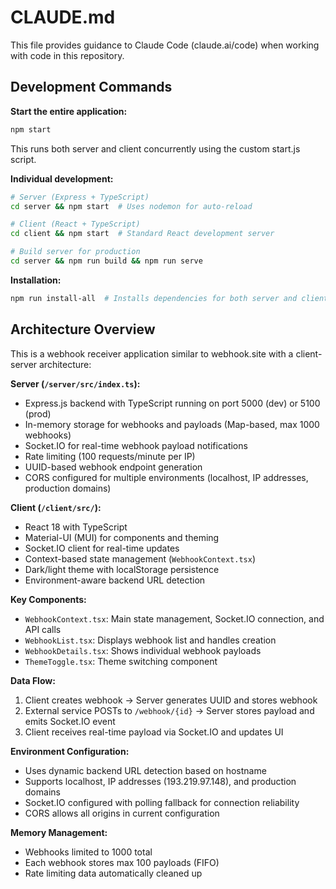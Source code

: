 # CLAUDE.md

This file provides guidance to Claude Code (claude.ai/code) when working with code in this repository.

## Development Commands

**Start the entire application:**
```bash
npm start
```
This runs both server and client concurrently using the custom start.js script.

**Individual development:**
```bash
# Server (Express + TypeScript)
cd server && npm start  # Uses nodemon for auto-reload

# Client (React + TypeScript)  
cd client && npm start  # Standard React development server

# Build server for production
cd server && npm run build && npm run serve
```

**Installation:**
```bash
npm run install-all  # Installs dependencies for both server and client
```

## Architecture Overview

This is a webhook receiver application similar to webhook.site with a client-server architecture:

**Server (`/server/src/index.ts`):**
- Express.js backend with TypeScript running on port 5000 (dev) or 5100 (prod)
- In-memory storage for webhooks and payloads (Map-based, max 1000 webhooks)
- Socket.IO for real-time webhook payload notifications
- Rate limiting (100 requests/minute per IP)
- UUID-based webhook endpoint generation
- CORS configured for multiple environments (localhost, IP addresses, production domains)

**Client (`/client/src/`):**
- React 18 with TypeScript
- Material-UI (MUI) for components and theming
- Socket.IO client for real-time updates
- Context-based state management (`WebhookContext.tsx`)
- Dark/light theme with localStorage persistence
- Environment-aware backend URL detection

**Key Components:**
- `WebhookContext.tsx`: Main state management, Socket.IO connection, and API calls
- `WebhookList.tsx`: Displays webhook list and handles creation
- `WebhookDetails.tsx`: Shows individual webhook payloads
- `ThemeToggle.tsx`: Theme switching component

**Data Flow:**
1. Client creates webhook → Server generates UUID and stores webhook
2. External service POSTs to `/webhook/{id}` → Server stores payload and emits Socket.IO event
3. Client receives real-time payload via Socket.IO and updates UI

**Environment Configuration:**
- Uses dynamic backend URL detection based on hostname
- Supports localhost, IP addresses (193.219.97.148), and production domains
- Socket.IO configured with polling fallback for connection reliability
- CORS allows all origins in current configuration

**Memory Management:**
- Webhooks limited to 1000 total
- Each webhook stores max 100 payloads (FIFO)
- Rate limiting data automatically cleaned up